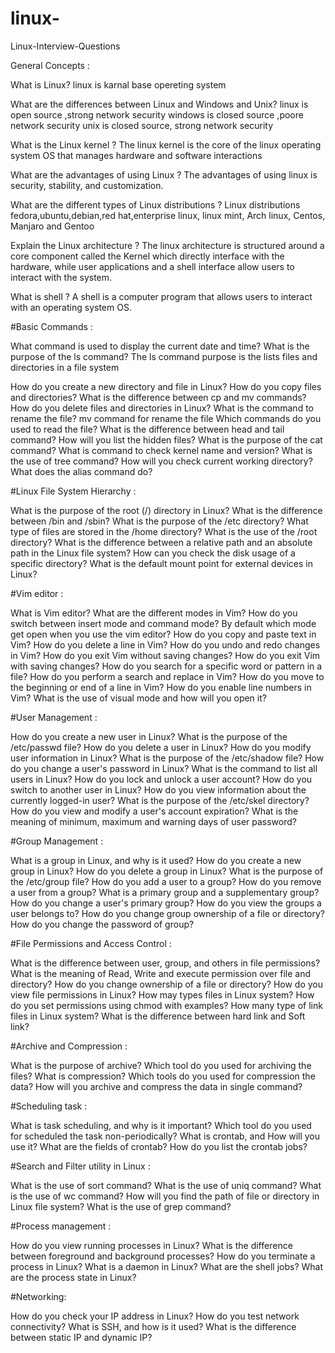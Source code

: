 # linux-
Linux-Interview-Questions

General Concepts :

What is Linux?
linux is karnal base opereting system

What are the differences between Linux and Windows and Unix?
linux is open source ,strong network security
windows is closed source ,poore network security
unix is closed source, strong network security

What is the Linux kernel ?
The linux kernel is the core of the linux operating system OS that manages
hardware and software interactions

What are the advantages of using Linux ?
The advantages of using linux is security, stability, and customization.

What are the different types of Linux distributions ?
Linux distributions fedora,ubuntu,debian,red hat,enterprise linux,
linux mint, Arch linux, Centos, Manjaro and Gentoo


Explain the Linux architecture ?
The linux architecture is structured around a core component called the Kernel which directly
interface with the hardware, while user applications and a shell interface allow users to 
interact with the system.


What is shell ?
A shell is a computer program that allows users to interact with an operating system OS.

#Basic Commands :

What command is used to display the current date and time?
What is the purpose of the ls command?
The ls command purpose is the lists files and directories in a file system

How do you create a new directory and file in Linux?
How do you copy files and directories?
What is the difference between cp and mv commands?
How do you delete files and directories in Linux?
What is the command to rename the file?
mv command for rename the file
Which commands do you used to read the file?
What is the difference between head and tail command?
How will you list the hidden files?
What is the purpose of the cat command?
What is command to check kernel name and version?
What is the use of tree command?
How will you check current working directory?
What does the alias command do?

#Linux File System Hierarchy :

What is the purpose of the root (/) directory in Linux?
What is the difference between /bin and /sbin?
What is the purpose of the /etc directory?
What type of files are stored in the /home directory?
What is the use of the /root directory?
What is the difference between a relative path and an absolute path in the Linux file system?
How can you check the disk usage of a specific directory?
What is the default mount point for external devices in Linux?


#Vim editor :

What is Vim editor?
What are the different modes in Vim?
How do you switch between insert mode and command mode?
By default which mode get open when you use the vim editor?
How do you copy and paste text in Vim?
How do you delete a line in Vim?
How do you undo and redo changes in Vim?
How do you exit Vim without saving changes?
How do you exit Vim with saving changes?
How do you search for a specific word or pattern in a file?
How do you perform a search and replace in Vim?
How do you move to the beginning or end of a line in Vim?
How do you enable line numbers in Vim?
What is the use of visual mode and how will you open it?

#User Management :

How do you create a new user in Linux?
What is the purpose of the /etc/passwd file?
How do you delete a user in Linux?
How do you modify user information in Linux?
What is the purpose of the /etc/shadow file?
How do you change a user's password in Linux?
What is the command to list all users in Linux?
How do you lock and unlock a user account?
How do you switch to another user in Linux?
How do you view information about the currently logged-in user?
What is the purpose of the /etc/skel directory?
How do you view and modify a user's account expiration?
What is the meaning of minimum, maximum and warning days of user password?

#Group Management :

What is a group in Linux, and why is it used?
How do you create a new group in Linux?
How do you delete a group in Linux?
What is the purpose of the /etc/group file?
How do you add a user to a group?
How do you remove a user from a group?
What is a primary group and a supplementary group?
How do you change a user's primary group?
How do you view the groups a user belongs to?
How do you change group ownership of a file or directory?
How do you change the password of group?

#File Permissions and Access Control :

What is the difference between user, group, and others in file permissions?
What is the meaning of Read, Write and execute permission over file and directory?
How do you change ownership of a file or directory?
How do you view file permissions in Linux?
How may types files in Linux system?
How do you set permissions using chmod with examples?
How many type of link files in Linux system?
What is the difference between hard link and Soft link?

#Archive and Compression :

What is the purpose of archive?
Which tool do you used for archiving the files?
What is compression?
Which tools do you used for compression the data?
How will you archive and compress the data in single command?

#Scheduling task :

What is task scheduling, and why is it important?
Which tool do you used for scheduled the task non-periodically?
What is crontab, and How will you use it?
What are the fields of crontab?
How do you list the crontab jobs?

#Search and Filter utility in Linux :

What is the use of sort command?
What is the use of uniq command?
What is the use of wc command?
How will you find the path of file or directory in Linux file system?
What is the use of grep command?

#Process management :

How do you view running processes in Linux?
What is the difference between foreground and background processes?
How do you terminate a process in Linux?
What is a daemon in Linux?
What are the shell jobs?
What are the process state in Linux?

#Networking:

How do you check your IP address in Linux?
How do you test network connectivity?
What is SSH, and how is it used?
What is the difference between static IP and dynamic IP?
